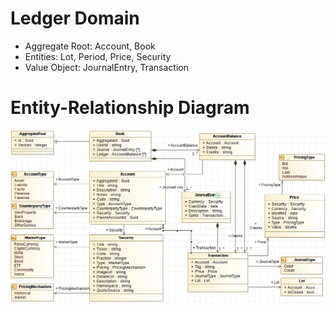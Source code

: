 # Ledger Domain
* Aggregate Root: Account, Book
* Entities: Lot, Period, Price, Security
* Value Object: JournalEntry, Transaction

# Entity-Relationship Diagram
![Entity-Relationship Diagram](https://github.com/rafaelturon/blockchain-investments-docs/raw/master/images/er-diagram.png)